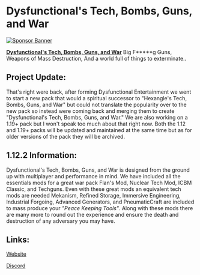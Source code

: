 # Dysfunctional's Tech, Bombs, Guns, and War

[![Sponsor Banner](https://scalacube.com/images/banners/modpack.jpg)](https://scalacube.com/p/_hosting_server_minecraft/2647495)

[**Dysfunctional's Tech, Bombs, Guns, and War**](https://legacy.curseforge.com/minecraft/modpacks/dysfunctionals-tech-bombs-guns-war) Big F*****g Guns, Weapons of Mass Destruction, And a world full of things to exterminate..

## Project Update:

That's right were back, after forming Dysfunctional Entertainment we went to start a new pack that would a spiritual successor to "Hexangle's Tech, Bombs, Guns, and War" but could not translate the popularity over to the new pack so instead were coming back and merging them to create "Dysfunctional's Tech, Bombs, Guns, and War." We are also working on a 1.19+ pack but I won't speak too much about that right now. Both the 1.12 and 1.19+ packs will be updated and maintained at the same time but as for older versions of the pack they will be archived.

## 1.12.2 Information:

Dysfunctional's Tech, Bombs, Guns, and War is designed from the ground up with multiplayer and performance in mind. We have included all the essentials mods for a great war pack Flan's Mod, Nuclear Tech Mod, ICBM Classic, and Techguns. Even with these great mods an equivalent tech mods are needed Mekanism, Refined Storage, Immersive Engineering, Industrial Forgoing, Advanced Generators, and PneumaticCraft are included to mass produce your *"Peace Keeping Tools"*. Along with these mods there are many more to round out the experience and ensure the death and destruction of any adversary you may have.

## Links:

[Website](https://dysent.webflow.io/)

[Discord](https://discord.gg/9MwChRYqwG)
